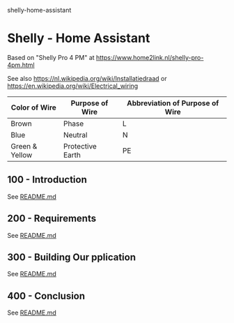 shelly-home-assistant
# Shelly - Home Assistant

Based on "Shelly Pro 4 PM" at https://www.home2link.nl/shelly-pro-4pm.html

See also https://nl.wikipedia.org/wiki/Installatiedraad or https://en.wikipedia.org/wiki/Electrical_wiring

| Color of Wire | Purpose of Wire | Abbreviation of Purpose of Wire |
| -- | -- | -- |
| Brown | Phase | L |
| Blue | Neutral | N |
| Green & Yellow | Protective Earth | PE |

## 100 - Introduction

See [README.md](./100/README.md)

## 200 - Requirements

See [README.md](./200/README.md)

## 300 - Building Our pplication

See [README.md](./300/README.md)

## 400 - Conclusion

See [README.md](./400/README.md)

